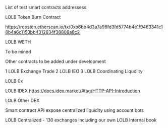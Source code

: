 List of test smart contracts addressess

LOLB Token Burn Contract

https://ropsten.etherscan.io/tx/0xb6bb4d3a7a96fd3fd5774b4e1f9463341c18b4a6c1150bb4312634f38808a8c2

LOLB WETH 

To be mined

Other contracts to be added under development

1 LOLB Exchange Trade
2 LOLB IEO 
3 LOLB Coordinating Liqudiity

LOLB 0x

LOLB IDEX https://docs.idex.market/#tag/HTTP-API-Introduction

LOLB Other DEX

Smart contract API expose centralized liquidity using account bots

LOLB Centralized - 130 exchanges including our own
LOLB Internal book


